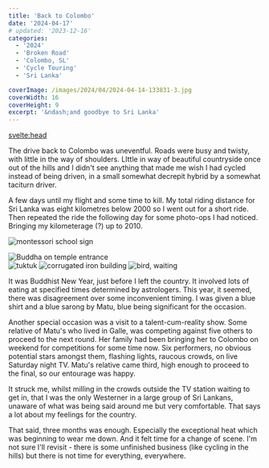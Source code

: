 ```yaml
---
title: 'Back to Colombo'
date: '2024-04-17'
# updated: '2023-12-16'
categories:
  - '2024'
  - 'Broken Road'
  - 'Colombo, SL'
  - 'Cycle Touring'
  - 'Sri Lanka'

coverImage: /images/2024/04/2024-04-14-133831-3.jpg
coverWidth: 16
coverHeight: 9
excerpt: '&ndash;and goodbye to Sri Lanka'
---
```


<script>
	import Callout from '$lib/components/Callout.svelte'
  import Img from '$lib/components/Img.svelte'
</script>

<svelte:head>

<title>2024 Sri Lanka</title>
</svelte:head>

<section class="card">

<p>The drive back to Colombo was uneventful. Roads were busy and twisty, with little in the way of shoulders. LIttle in way of beautiful countryside once out of the hills and I didn't see anything that made me wish I had cycled instead of being driven, in a small somewhat decrepit hybrid by a somewhat taciturn driver.</p>

<p>A few days until my flight and some time to kill. My total riding distance for Sri Lanka was eight kilometres below 2000 so I went out for a short ride. Then repeated the ride the following day for some photo-ops I had noticed. Bringing my kilometerage (?) up to 2010.

<Img
  src="/images/2024/04/2024-04-14-130016.jpg"
  alt="montessori school sign"
  caption= "Not as brutal as it looks: the school is down the lane, not protected by the razor-wire above the school sign!"
/>

<div class="w-80">
  <Img
    src="/images/2024/04/2024-04-14-130246.jpg"
    alt="Buddha on temple entrance"
    caption="Temple entrance"
  />
</div>
<Img
  src="/images/2024/04/2024-04-14-131004.jpg"
  alt="tuktuk"
  caption= "Quiet riding along one of the many waterways of the capital"
/>
<Img
  src="/images/2024/04/2024-04-14-131823.jpg"
  alt="corrugated iron building"
  caption= "One to add to my corrugated iron collection!"
/>
<Img
  src="/images/2024/04/2024-04-14-132336.jpg"
  alt="bird, waiting"
/>

<p>It was Buddhist New Year, just before I left the country. It involved lots of eating at specified times determined by astrologers. This year, it seemed, there was disagreement over some inconvenient timing. I was given a blue shirt and a blue sarong by Matu, blue being significant for the occasion. </p>

<p>Another special occasion was a visit to a talent-cum-reality show. Some relative of Matu's who lived in Galle, was competing against five others to proceed to the next round. Her family had been bringing her to Colombo on weekend for competitions for some time now. Six performers, no obvious potential stars amongst them, flashing lights, raucous crowds, on live Saturday night TV. Matu's relative came third, high enough to proceed to the final, so our entourage was happy. </p>

<p>It struck me, whilst milling in the crowds outside the TV station waiting to get in, that I was the only Westerner in a large group of Sri Lankans, unaware of what was being said around me but very comfortable. That says a lot about my feelings for the country.</p>

<p>That said, three months was enough. Especially the exceptional heat which was beginning to wear me down. And it felt time for a change of scene. I'm not sure I'll revisit - there is some unfinished business (like cycling in the hills) but there is not time for everything, everywhere. </p>

</section>
